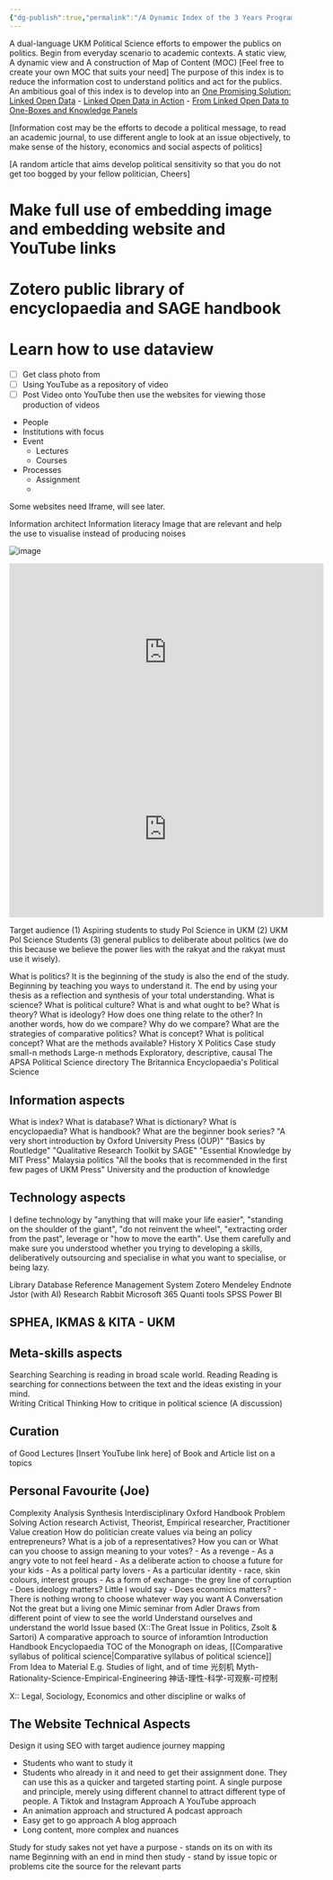 ```yaml
---
{"dg-publish":true,"permalink":"/A Dynamic Index of the 3 Years Programme/"}
---
```


A dual-language UKM Political Science efforts to empower the publics on politics.
Begin from everyday scenario to academic contexts.
A static view, A dynamic view and A construction of Map of Content (MOC) [Feel free to create your own MOC that suits your need]
The purpose of this index is to reduce the information cost to understand politics and act for the publics.
An ambitious goal of this index is to develop into an [One Promising Solution: Linked Open Data](zotero://open-pdf/0_L4Q8KQCE/17)
    - [Linked Open Data in Action](zotero://open-pdf/0_L4Q8KQCE/18)
    - [From Linked Open Data to One-Boxes and Knowledge Panels](zotero://open-pdf/0_L4Q8KQCE/19)

[Information cost may be the efforts to decode a political message, to read an academic journal, to use different angle to look at an issue objectively, to make sense of the history, economics and social aspects of politics]

[A random article that aims develop political sensitivity so that you do not get too bogged by your fellow politician, Cheers]

# Make full use of embedding image and embedding website and YouTube links

# Zotero public library of encyclopaedia and SAGE handbook

# Learn how to use dataview

- [ ] Get class photo from 
- [ ] Using YouTube as a repository of video
- [ ] Post Video onto YouTube then use the websites for viewing those production of videos

 - People
 - Institutions with focus
 - Event
	 - Lectures
	 - Courses
 - Processes
	 - Assignment
	 - 


Some websites need Iframe, will see later.

Information architect
Information literacy
 Image that are relevant and help the use to visualise instead of producing noises


![image](https://imageonline.co/image.jpg)


<iframe width="560" height="315" src="https://www.youtube.com/embed/I5fUxGX2LJk?si=HUl22IVIi_JnxQCM" title="YouTube video player" frameborder="0" allow="accelerometer; autoplay; clipboard-write; encrypted-media; gyroscope; picture-in-picture; web-share" referrerpolicy="strict-origin-when-cross-origin" allowfullscreen></iframe>

<iframe width="560" height="315" src="https://www.bing.com/images/create/a-spectrum-of-publics2c-influencer2c-expert2c-officia/1-668ceb6e844245c094ba535d583679fe?id=Exro9kLJIbHrAFjXQ5J%2byA%3d%3d&view=detailv2&idpp=genimg&idpclose=1&thId=OIG1.0CUJcwZt7r8BU2F5V56N&frame=sydedg&FORM=SYDBIC" title="YouTube video player" frameborder="0" allow="accelerometer; autoplay; clipboard-write; encrypted-media; gyroscope; picture-in-picture; web-share" referrerpolicy="strict-origin-when-cross-origin" allowfullscreen></iframe>


Target audience (1) Aspiring students to study Pol Science in UKM (2) UKM Pol Science Students (3) general publics to deliberate about politics (we do this because we believe the power lies with the rakyat and the rakyat must use it wisely).

What is politics? 
	It is the beginning of the study is also the end of the study. Beginning by teaching you ways to understand it. The end by using your thesis as a reflection and synthesis of your total understanding. 
What is science?
What is political culture? 
What is and what ought to be?
What is theory?
What is ideology? 
How does one thing relate to the other? In another words, how do we compare?
Why do we compare? 
What are the strategies of comparative politics?
What is concept? What is political concept?
What are the methods available? 
History X Politics
Case study small-n methods
Large-n methods
Exploratory, descriptive, causal
The APSA Political Science directory
The Britannica Encyclopaedia's Political Science

## Information aspects
What is index?
What is database?
What is dictionary?
What is encyclopaedia?
What is handbook?
What are the beginner book series?
	"A very short introduction by Oxford University Press (OUP)"
	"Basics by Routledge"
	"Qualitative Research Toolkit by SAGE"
	"Essential Knowledge by MIT Press"
Malaysia politics
	"All the books that is recommended in the first few pages of UKM Press"
University and the production of knowledge

## Technology aspects
I define technology by "anything that will make your life easier", "standing on the shoulder of the giant", "do not reinvent the wheel", "extracting order from the past", leverage or "how to move the earth". Use them carefully and make sure you understood whether you trying to developing a skills, deliberatively outsourcing and specialise in what you want to specialise, or being lazy.

Library
Database
Reference Management System
	Zotero
	Mendeley
	Endnote
Jstor (with AI)
Research Rabbit
Microsoft 365
Quanti tools
	SPSS
	Power BI

## SPHEA, IKMAS & KITA - UKM

## Meta-skills aspects
Searching
	Searching is reading in broad scale world.
Reading
	Reading is searching for connections between the text and the ideas existing in your mind.	
Writing
Critical Thinking
	How to critique in political science (A discussion)
## Curation
of Good Lectures
	[Insert YouTube link here]
of Book and Article list on a topics

## Personal Favourite (Joe)
Complexity
	Analysis
	Synthesis
Interdisciplinary
	Oxford Handbook
	Problem Solving
Action research
	Activist, Theorist, Empirical researcher, Practitioner
Value creation
	How do politician create values via being an policy entrepreneurs?
	What is a job of a representatives? 
	How you can or What can you choose to assign meaning to your votes?
		- As a revenge
		- As a angry vote to not feel heard
		- As a deliberate action to choose a future for your kids
		- As a political party lovers
		- As a particular identity - race, skin colours, interest groups
		- As a form of exchange- the grey line of corruption 
		- Does ideology matters? Little I would say
		- Does economics matters? 
		- There is nothing wrong to choose whatever way you want
A Conversation
	Not the great but a living one
	Mimic seminar from Adler
	Draws from different point of view to see the world 
	Understand ourselves and understand the world
	Issue based (X::The Great Issue in Politics, Zsolt & Sartori)
A comparative approach to source of inforamtion
	Introduction
	Handbook
	Encyclopaedia
	TOC of the Monograph on ideas,
[[Comparative syllabus of political science\|Comparative syllabus of political science]]
From Idea to Material
	E.g. Studies of light, and of time 光刻机
	Myth-Rationality-Science-Empirical-Engineering
	神话-理性-科学-可观察-可控制



X:: Legal, Sociology, Economics and other discipline or walks of 
## The Website Technical Aspects
Design it using SEO with target audience journey mapping
- Students who want to study it
- Students who already in it and need to get their assignment done. They can use this as a quicker and targeted starting point. 
A single purpose and principle, merely using different channel to attract different type of people.
A Tiktok and Instagram Approach
A YouTube approach
- An animation approach and structured
A podcast approach
- Easy get to go approach
A blog approach
- Long content, more complex and nuances

Study for study sakes not yet have a purpose - stands on its on with its name
Beginning with an end in mind then study - stand by issue topic or problems cite the source for the relevant parts